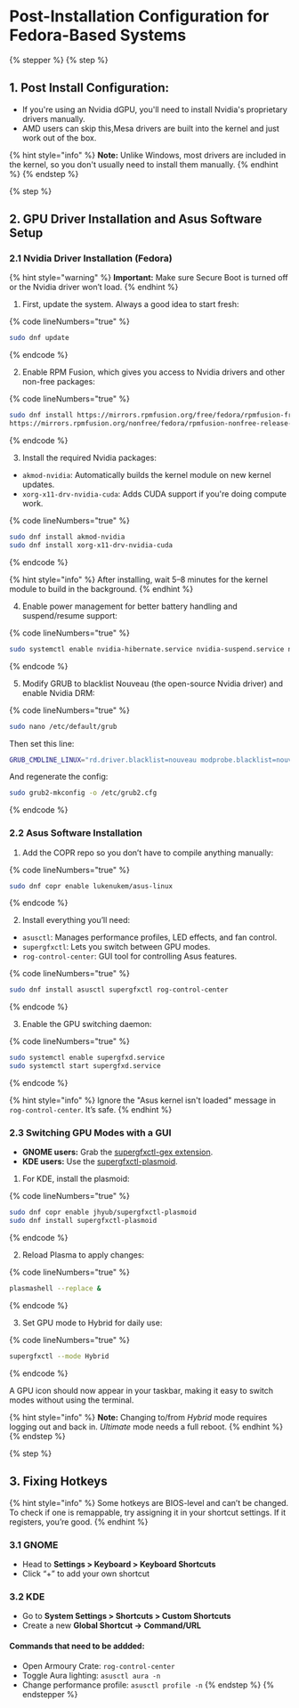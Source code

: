 # Post-Installation Configuration for Fedora-Based Systems

{% stepper %} {% step %}

## 1. Post Install Configuration:

- If you're using an Nvidia dGPU, you'll need to install Nvidia's proprietary drivers manually.
- AMD users can skip this,Mesa drivers are built into the kernel and just work out of the box.

{% hint style="info" %} **Note:** Unlike Windows, most drivers are included in the kernel, so you don't usually need to install them manually. {% endhint %} {% endstep %}

{% step %}

## 2. GPU Driver Installation and Asus Software Setup

### 2.1 Nvidia Driver Installation (Fedora)

{% hint style="warning" %} **Important:** Make sure Secure Boot is turned off or the Nvidia driver won’t load. {% endhint %}

1. First, update the system. Always a good idea to start fresh:

{% code lineNumbers="true" %}

```bash
sudo dnf update
```

{% endcode %}

2. Enable RPM Fusion, which gives you access to Nvidia drivers and other non-free packages:

{% code lineNumbers="true" %}

```bash
sudo dnf install https://mirrors.rpmfusion.org/free/fedora/rpmfusion-free-release-$(rpm -E %fedora).noarch.rpm \
https://mirrors.rpmfusion.org/nonfree/fedora/rpmfusion-nonfree-release-$(rpm -E %fedora).noarch.rpm
```

{% endcode %}

3. Install the required Nvidia packages:

- `akmod-nvidia`: Automatically builds the kernel module on new kernel updates.
- `xorg-x11-drv-nvidia-cuda`: Adds CUDA support if you're doing compute work.

{% code lineNumbers="true" %}

```bash
sudo dnf install akmod-nvidia
sudo dnf install xorg-x11-drv-nvidia-cuda
```

{% endcode %}

{% hint style="info" %} After installing, wait 5–8 minutes for the kernel module to build in the background. {% endhint %}

4. Enable power management for better battery handling and suspend/resume support:

{% code lineNumbers="true" %}

```bash
sudo systemctl enable nvidia-hibernate.service nvidia-suspend.service nvidia-resume.service nvidia-powerd.service
```

{% endcode %}

5. Modify GRUB to blacklist Nouveau (the open-source Nvidia driver) and enable Nvidia DRM:

{% code lineNumbers="true" %}

```bash
sudo nano /etc/default/grub
```

Then set this line:

```bash
GRUB_CMDLINE_LINUX="rd.driver.blacklist=nouveau modprobe.blacklist=nouveau nvidia-drm.modeset=1 rhgb quiet"
```

And regenerate the config:

```bash
sudo grub2-mkconfig -o /etc/grub2.cfg
```

{% endcode %}

### 2.2 Asus Software Installation

1. Add the COPR repo so you don’t have to compile anything manually:

{% code lineNumbers="true" %}

```bash
sudo dnf copr enable lukenukem/asus-linux
```

{% endcode %}

2. Install everything you’ll need:

- `asusctl`: Manages performance profiles, LED effects, and fan control.
- `supergfxctl`: Lets you switch between GPU modes.
- `rog-control-center`: GUI tool for controlling Asus features.

{% code lineNumbers="true" %}

```bash
sudo dnf install asusctl supergfxctl rog-control-center
```

{% endcode %}

3. Enable the GPU switching daemon:

{% code lineNumbers="true" %}

```bash
sudo systemctl enable supergfxd.service
sudo systemctl start supergfxd.service
```

{% endcode %}

{% hint style="info" %} Ignore the "Asus kernel isn't loaded" message in `rog-control-center`. It’s safe. {% endhint %}

### 2.3 Switching GPU Modes with a GUI

- **GNOME users:** Grab the [supergfxctl-gex extension](https://extensions.gnome.org/extension/5344/supergfxctl-gex).
- **KDE users:** Use the [supergfxctl-plasmoid](https://gitlab.com/Jhyub/supergfxctl-plasmoid).

1. For KDE, install the plasmoid:

{% code lineNumbers="true" %}

```bash
sudo dnf copr enable jhyub/supergfxctl-plasmoid
sudo dnf install supergfxctl-plasmoid
```

{% endcode %}

2. Reload Plasma to apply changes:

{% code lineNumbers="true" %}

```bash
plasmashell --replace &
```

{% endcode %}

3. Set GPU mode to Hybrid for daily use:

{% code lineNumbers="true" %}

```bash
supergfxctl --mode Hybrid
```

{% endcode %}

A GPU icon should now appear in your taskbar, making it easy to switch modes without using the terminal.

{% hint style="info" %} **Note:** Changing to/from *Hybrid* mode requires logging out and back in. *Ultimate* mode needs a full reboot. {% endhint %} {% endstep %}

{% step %}

## 3. Fixing Hotkeys

{% hint style="info" %} Some hotkeys are BIOS-level and can’t be changed. To check if one is remappable, try assigning it in your shortcut settings. If it registers, you’re good. {% endhint %}

### 3.1 GNOME

- Head to **Settings > Keyboard > Keyboard Shortcuts**
- Click “+” to add your own shortcut

### 3.2 KDE

- Go to **System Settings > Shortcuts > Custom Shortcuts**
- Create a new **Global Shortcut → Command/URL**

#### Commands that need to be addded:

- Open Armoury Crate: `rog-control-center`
- Toggle Aura lighting: `asusctl aura -n`
- Change performance profile: `asusctl profile -n` {% endstep %} {% endstepper %}

